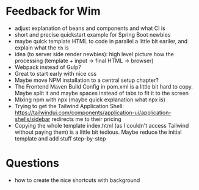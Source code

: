 # Feedback for Wim

- adjust explanation of beans and components and what CI is
- short and precise quickstart example for Spring Boot newbies
- maybe quick template HTML to code in parallel a little bit eariler, and explain what the `th` is
- idea (to server side render newbies): high level picture how the processing  (template + input -> final HTML -> browser)
- Webpack instead of Gulp?
- Great to start early with nice css
- Maybe move NPM installation to a central setup chapter?
- The Frontend Maven Build Config in pom.xml is a little bit hard to copy. Maybe split it and maybe spaces instead of tabs to fit it to the screen
- Mixing npm with npx (maybe quick explanation what npx is)
- Trying to get the Tailwind Application Shell: https://tailwindui.com/components/application-ui/application-shells/sidebar redirects me to their pricing
- Copying the whole template index.html (as I couldn't access Tailwind without paying them) is a little bit tedious. Maybe reduce the initial template and add stuff step-by-step

# Questions

- how to create the nice shortcuts with background
